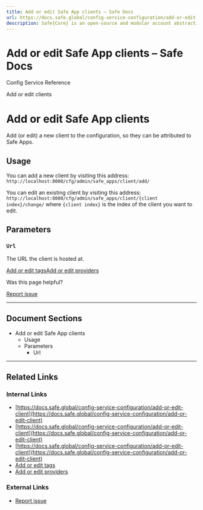 ```yaml
---
title: Add or edit Safe App clients – Safe Docs
url: https://docs.safe.global/config-service-configuration/add-or-edit-client
description: Safe{Core} is an open-source and modular account abstraction stack. Learn about its features and how to use it.
---
```


# Add or edit Safe App clients – Safe Docs

Config Service Reference

Add or edit clients

# Add or edit Safe App clients

Add (or edit) a new client to the configuration, so they can be attributed to Safe Apps.

## Usage

You can add a new client by visiting this address: `http://localhost:8000/cfg/admin/safe_apps/client/add/`

You can edit an existing client by visiting this address: `http://localhost:8000/cfg/admin/safe_apps/client/{client index}/change/` where `{client index}` is the index of the client you want to edit.

## Parameters

### `Url`

The URL the client is hosted at.

[Add or edit tags](/config-service-configuration/add-or-edit-tag "Add or edit tags")[Add or edit providers](/config-service-configuration/add-or-edit-provider "Add or edit providers")

Was this page helpful?

[Report issue](https://github.com/safe-global/safe-docs/issues/new?assignees=&labels=nextra-feedback&projects=&template=nextra-feedback.yml&title=%5BFeedback%5D+)

---

## Document Sections

- Add or edit Safe App clients
  - Usage
  - Parameters
    - Url

---

## Related Links

### Internal Links

- [https://docs.safe.global/config-service-configuration/add-or-edit-client](https://docs.safe.global/config-service-configuration/add-or-edit-client)
- [https://docs.safe.global/config-service-configuration/add-or-edit-client](https://docs.safe.global/config-service-configuration/add-or-edit-client)
- [https://docs.safe.global/config-service-configuration/add-or-edit-client](https://docs.safe.global/config-service-configuration/add-or-edit-client)
- [Add or edit tags](https://docs.safe.global/config-service-configuration/add-or-edit-tag)
- [Add or edit providers](https://docs.safe.global/config-service-configuration/add-or-edit-provider)

### External Links

- [Report issue](https://github.com/safe-global/safe-docs/issues/new?assignees=&labels=nextra-feedback&projects=&template=nextra-feedback.yml&title=%5BFeedback%5D+)
